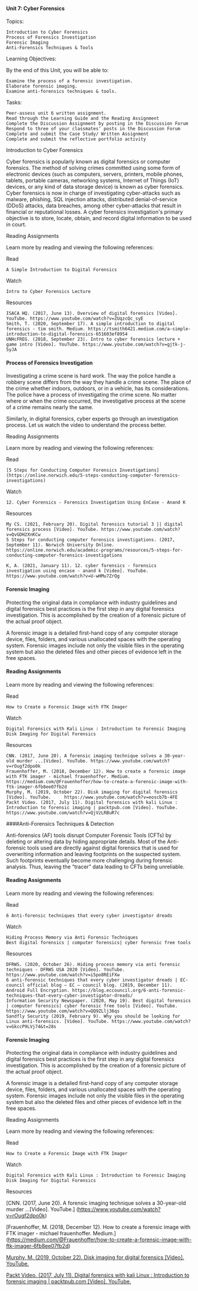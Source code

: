 #### Unit 7: Cyber Forensics

Topics:

    Introduction to Cyber Forensics
    Process of Forensics Investigation
    Forensic Imaging
    Anti-Forensics Techniques & Tools

Learning Objectives:

By the end of this Unit, you will be able to:

    Examine the process of a forensic investigation.
    Elaborate forensic imaging.
    Examine anti-forensics techniques & tools.

Tasks:

    Peer-assess unit 6 written assignment.
    Read through the Learning Guide and the Reading Assignment
    Complete the Discussion Assignment by posting in the Discussion Forum
    Respond to three of your classmates’ posts in the Discussion Forum
    Complete and submit the Case Study/ Written Assignment
    Complete and submit the reflective portfolio activity


Introduction to Cyber Forensics

Cyber forensics is popularly known as digital forensics or computer forensics. The method of solving crimes committed using some form of electronic devices (such as computers, servers, printers, mobile phones, tablets, portable cameras, networking systems, Internet of Things (IoT) devices, or any kind of data storage device) is known as cyber forensics. Cyber forensics is now in charge of investigating cyber-attacks such as malware, phishing, SQL injection attacks, distributed denial-of-service (DDoS) attacks, data breaches, among other cyber-attacks that result in financial or reputational losses. A cyber forensics investigation's primary objective is to store, locate, obtain, and record digital information to be used in court.


Reading Assignments

Learn more by reading and viewing the following references:

Read 

    A Simple Introduction to Digital Forensics

Watch 

    Intro to Cyber Forensics Lecture

Resources

    ISACA HQ. (2017, June 13). Overview of digital forensics [Video]. YouTube. https://www.youtube.com/watch?v=ZUqzcQc_syE
    Smith, T. (2020, September 17). A simple introduction to digital forensics - tim smith. Medium. https://tsmith6421.medium.com/a-simple-introduction-to-digital-forensics-651603ef8954
    UNHcFREG. (2018, September 23). Intro to cyber forensics lecture + game intro [Video]. YouTube. https://www.youtube.com/watch?v=gjtk-j-5yJA


#### Process of Forensics Investigation

Investigating a crime scene is hard work. The way the police handle a robbery scene differs from the way they handle a crime scene. The place of the crime whether indoors, outdoors, or in a vehicle, has its considerations. The police have a process of investigating the crime scene. No matter where or when the crime occurred, the investigative process at the scene of a crime remains nearly the same.

Similarly, in digital forensics, cyber experts go through an investigation process. Let us watch the video to understand the process better.

Reading Assignments

Learn more by reading and viewing the following references:

Read 

    [5 Steps for Conducting Computer Forensics Investigations](https://online.norwich.edu/5-steps-conducting-computer-forensics-investigations)

Watch 

    12. Cyber Forensics - Forensics Investigation Using EnCase - Anand K

Resources

    My CS. (2021, February 20). Digital forensics tutorial 3 || digital forensics process [Video]. YouTube. https://www.youtube.com/watch?v=QvGDH2XnKCw
    5 Steps for conducting computer forensics investigations. (2017, September 11). Norwich University Online. https://online.norwich.edu/academic-programs/resources/5-steps-for-conducting-computer-forensics-investigations

    K, A. (2021, January 11). 12. cyber forensics - forensics investigation using encase - anand k [Video]. YouTube. https://www.youtube.com/watch?v=U-wHMu7ZrQg


#### Forensic Imaging

Protecting the original data in compliance with industry guidelines and digital forensics best practices is the first step in any digital forensics investigation. This is accomplished by the creation of a forensic picture of the actual proof object.

A forensic image is a detailed first-hand copy of any computer storage device, files, folders, and various unallocated spaces with the operating system. Forensic images include not only the visible files in the operating system but also the deleted files and other pieces of evidence left in the free spaces.


#### Reading Assignments

Learn more by reading and viewing the following references:

Read 

    How to Create a Forensic Image with FTK Imager

Watch 

    Digital Forensics with Kali Linux : Introduction to Forensic Imaging
    Disk Imaging for Digital Forensics

Resources

    CNN. (2017, June 20). A forensic imaging technique solves a 30-year-old murder ...[Video]. YouTube. https://www.youtube.com/watch?v=rOugf2dpo0k
    Frauenhoffer, M. (2018, December 12). How to create a forensic image with FTK imager - michael frauenhoffer. Medium. https://medium.com/@Frauenhoffer/how-to-create-a-forensic-image-with-ftk-imager-6fb8ee07fb2d
    Murphy, M. (2019, October 22). Disk imaging for digital forensics [Video]. YouTube.     https://www.youtube.com/watch?v=eoscb7b-4FE
    Packt Video. (2017, July 11). Digital forensics with kali Linux : Introduction to forensic imaging | packtpub.com [Video]. YouTube. https://www.youtube.com/watch?v=QjVzLRBuR7c


####Anti-Forensics Techniques & Detection

Anti-forensics (AF) tools disrupt Computer Forensic Tools (CFTs) by deleting or altering data by hiding appropriate details.  Most of the Anti-forensic tools used are directly against digital forensics that is used for overwriting information and leaving footprints on the suspected system. Such footprints eventually become more challenging during forensic analysis. Thus, leaving the “tracer” data leading to CFTs being unreliable.


#### Reading Assignments

Learn more by reading and viewing the following references:

Read 

    6 Anti-forensic techniques that every cyber investigator dreads

Watch 

    Hiding Process Memory via Anti Forensic Techniques
    Best digital forensics | computer forensics| cyber forensic free tools

Resources

    DFRWS. (2020, October 26). Hiding process memory via anti forensic techniques - DFRWS USA 2020 [Video]. YouTube. https://www.youtube.com/watch?v=i5po8REiFXw
    6 anti-forensic techniques that every cyber investigator dreads | EC-council official blog – EC – council blog. (2019, December 11). Android Full Encryption. https://blog.eccouncil.org/6-anti-forensic-techniques-that-every-cyber-investigator-dreads/
    Information Security Newspaper. (2020, May 19). Best digital forensics | computer forensics| cyber forensic free tools [Video]. YouTube.  https://www.youtube.com/watch?v=QQ9ZLlj36qs
    Sandfly Security (2019, February 9). Why you should be looking for Linux anti-forensics. [Video]. YouTube. https://www.youtube.com/watch?v=GkccP9LVj74&t=28s

#### Forensic Imaging

Protecting the original data in compliance with industry guidelines and digital forensics best practices is the first step in any digital forensics investigation. This is accomplished by the creation of a forensic picture of the actual proof object.

A forensic image is a detailed first-hand copy of any computer storage device, files, folders, and various unallocated spaces with the operating system. Forensic images include not only the visible files in the operating system but also the deleted files and other pieces of evidence left in the free spaces.

Reading Assignments

Learn more by reading and viewing the following references:

Read 

    How to Create a Forensic Image with FTK Imager

Watch 

    Digital Forensics with Kali Linux : Introduction to Forensic Imaging
    Disk Imaging for Digital Forensics

Resources

[CNN. (2017, June 20). A forensic imaging technique solves a 30-year-old murder ...[Video]. YouTube.] (https://www.youtube.com/watch?v=rOugf2dpo0k)

[Frauenhoffer, M. (2018, December 12). How to create a forensic image with FTK imager - michael frauenhoffer. Medium.] (https://medium.com/@Frauenhoffer/how-to-create-a-forensic-image-with-ftk-imager-6fb8ee07fb2d)

[Murphy, M. (2019, October 22). Disk imaging for digital forensics [Video]. YouTube.](https://www.youtube.com/watch?v=eoscb7b-4FE)

[Packt Video. (2017, July 11). Digital forensics with kali Linux : Introduction to forensic imaging | packtpub.com [Video]. YouTube.](https://www.youtube.com/watch?v=QjVzLRBuR7c)
